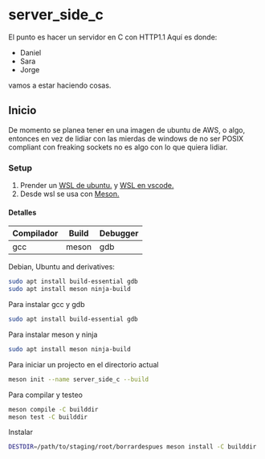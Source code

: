 
# server_side_c

El punto es hacer un servidor en C con HTTP1.1
Aquí es donde:

- Daniel
- Sara
- Jorge

vamos a estar haciendo cosas.

## Inicio

De momento se planea tener en una imagen de ubuntu de AWS, o algo, entonces en vez de lidiar con las mierdas de windows de no ser POSIX compliant con freaking sockets no es algo con lo que quiera lidiar.

### Setup

1. Prender un [WSL de ubuntu.](https://learn.microsoft.com/es-mx/windows/wsl/install) y [WSL en vscode.](https://code.visualstudio.com/docs/remote/wsl)
2. Desde wsl se usa con [Meson.](https://mesonbuild.com/SimpleStart.html)

#### Detalles

|Compilador|Build|Debugger|
|---|---|---|
|gcc|meson|gdb|

Debian, Ubuntu and derivatives:

``` bash
sudo apt install build-essential gdb
sudo apt install meson ninja-build
```

Para instalar gcc y gdb

``` bash
sudo apt install build-essential gdb
```

Para instalar meson y ninja

``` bash
sudo apt install meson ninja-build
```

Para iniciar un projecto en el directorio actual

``` bash
meson init --name server_side_c --build
```

Para compilar y testeo

``` bash
meson compile -C builddir
meson test -C builddir
```

Instalar

``` bash
DESTDIR=/path/to/staging/root/borrardespues meson install -C builddir
```
